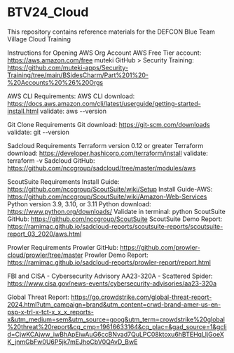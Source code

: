 # BTV24_Cloud
This repository contains reference materials for the DEFCON Blue Team Village Cloud Training

Instructions for Opening AWS Org Account
AWS Free Tier account: https://aws.amazon.com/free
muteki GitHub > Security Training: https://github.com/muteki-apps/Security-Training/tree/main/BSidesCharm/Part%201%20-%20Accounts%20%26%20Orgs


AWS CLI Requirements:
AWS CLI download: https://docs.aws.amazon.com/cli/latest/userguide/getting-started-install.html
validate: aws --version

Git Clone Requirements
Git download: https://git-scm.com/downloads
validate: git --version


Sadcloud Requirements
Terraform version 0.12 or greater
Terraform download: https://developer.hashicorp.com/terraform/install
validate: terraform -v
Sadcloud GitHub: https://github.com/nccgroup/sadcloud/tree/master/modules/aws


ScoutSuite Requirements
Install Guide: https://github.com/nccgroup/ScoutSuite/wiki/Setup
Install Guide-AWS: https://github.com/nccgroup/ScoutSuite/wiki/Amazon-Web-Services
Python version 3.9, 3.10, or 3.11
Python download:  https://www.python.org/downloads/ 
Validate in terminal: python
ScoutSuite GitHub: https://github.com/nccgroup/ScoutSuite
ScoutSuite Demo Report: https://ramimac.github.io/sadcloud-reports/scoutsuite-reports/scoutsuite-report_03_2020/aws.html


Prowler Requirements
Prowler GitHub: https://github.com/prowler-cloud/prowler/tree/master
Prowler Demo Report: https://ramimac.github.io/sadcloud-reports/prowler-report/report.html


FBI and CISA - Cybersecurity Advisory AA23-320A - Scattered Spider:
https://www.cisa.gov/news-events/cybersecurity-advisories/aa23-320a

Global Threat Report: 
https://go.crowdstrike.com/global-threat-report-2024.html?utm_campaign=brand&utm_content=crwd-brand-amer-us-en-psp-x-trl-x-tct-x_x_x_reports-x&utm_medium=sem&utm_source=goog&utm_term=crowdstrike%20global%20threat%20report&cq_cmp=19616633164&cq_plac=&gad_source=1&gclid=CjwKCAjww_iwBhApEiwAuG6ccBNvad7QuLPC08ktoxu6hBTEHqLljGoeXK_jnmGbFw0U6P5jk7mEJhoCbV0QAvD_BwE

